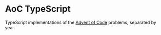 # AoC TypeScript

TypeScript implementations of the [Advent of Code](https://adventofcode.com/) problems, separated by year.